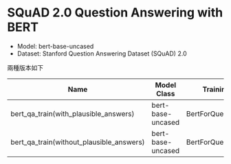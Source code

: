 # SQuAD 2.0 Question Answering with BERT

* Model: bert-base-uncased
* Dataset: Stanford Question Answering Dataset (SQuAD) 2.0

兩種版本如下

| Name         | Model Class   | Training Method  |
|-------|-------|-------|
| bert_qa_train(with_plausible_answers) | bert-base-uncased | BertForQuestionAnswering |
| bert_qa_train(without_plausible_answers) | bert-base-uncased | BertForQuestionAnswering |